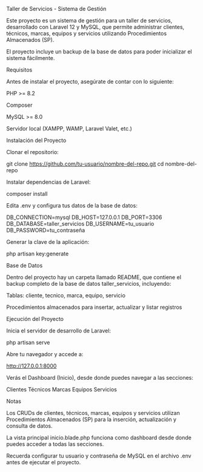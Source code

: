 Taller de Servicios - Sistema de Gestión

Este proyecto es un sistema de gestión para un taller de servicios, desarrollado con Laravel 12 y MySQL, que permite administrar clientes, técnicos, marcas, equipos y servicios utilizando Procedimientos Almacenados (SP).

El proyecto incluye un backup de la base de datos para poder inicializar el sistema fácilmente.

Requisitos

Antes de instalar el proyecto, asegúrate de contar con lo siguiente:

PHP >= 8.2

Composer

MySQL >= 8.0

Servidor local (XAMPP, WAMP, Laravel Valet, etc.)



Instalación del Proyecto

Clonar el repositorio:

git clone https://github.com/tu-usuario/nombre-del-repo.git
cd nombre-del-repo


Instalar dependencias de Laravel:

composer install


Edita .env y configura tus datos de la base de datos:

DB_CONNECTION=mysql
DB_HOST=127.0.0.1
DB_PORT=3306
DB_DATABASE=taller_servicios
DB_USERNAME=tu_usuario
DB_PASSWORD=tu_contraseña


Generar la clave de la aplicación:

php artisan key:generate

Base de Datos

Dentro del proyecto hay un carpeta llamado README, que contiene el backup completo de la base de datos taller_servicios, incluyendo:

Tablas: cliente, tecnico, marca, equipo, servicio

Procedimientos almacenados para insertar, actualizar y listar registros


Ejecución del Proyecto

Inicia el servidor de desarrollo de Laravel:

php artisan serve


Abre tu navegador y accede a:

http://127.0.0.1:8000


Verás el Dashboard (Inicio), desde donde puedes navegar a las secciones:

Clientes
Técnicos
Marcas
Equipos
Servicios



Notas

Los CRUDs de clientes, técnicos, marcas, equipos y servicios utilizan Procedimientos Almacenados (SP) para la inserción, actualización y consulta de datos.

La vista principal inicio.blade.php funciona como dashboard desde donde puedes acceder a todas las secciones.

Recuerda configurar tu usuario y contraseña de MySQL en el archivo .env antes de ejecutar el proyecto.